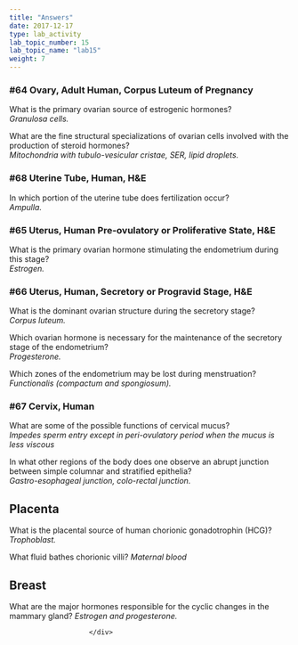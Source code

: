 ```yaml
---
title: "Answers"
date: 2017-12-17
type: lab_activity
lab_topic_number: 15
lab_topic_name: "lab15"
weight: 7
---
```

<div class="entrybody">
						<h3>#64 Ovary, Adult Human, Corpus Luteum of Pregnancy</h3>

<p>What is the primary ovarian source of estrogenic hormones? <br>
<em>Granulosa cells.</em></p>

<p>What are the fine structural specializations of ovarian cells involved with the production of steroid hormones? <br>
<em>Mitochondria with tubulo-vesicular cristae, <span class="caps">SER, </span>lipid droplets.</em></p>

<h3>#68 Uterine Tube, Human, <span class="caps">H&amp;E</span></h3>

<p>In which portion of the uterine tube does fertilization occur? <br>
<em>Ampulla.</em></p>

<h3>#65 Uterus, Human Pre-ovulatory or Proliferative State, <span class="caps">H&amp;E</span></h3>

<p>What is the primary ovarian hormone stimulating the endometrium during this stage? <br>
<em>Estrogen.</em></p>

<h3>#66 Uterus, Human, Secretory or Progravid Stage, <span class="caps">H&amp;E</span></h3>

<p>What is the dominant ovarian structure during the secretory stage? <br>
<em>Corpus luteum.</em></p>

<p>Which ovarian hormone is necessary for the maintenance of the secretory stage of the endometrium? <br>
<em>Progesterone.</em></p>

<p>Which zones of the endometrium may be lost during menstruation? <br>
<em>Functionalis (compactum and spongiosum).</em></p>

<h3>#67 Cervix, Human</h3>

<p>What are some of the possible functions of cervical mucus? <br>
<em>Impedes sperm entry except in peri-ovulatory period when the mucus is less viscous</em></p>

<p>In what other regions of the body does one observe an abrupt junction between simple columnar and stratified epithelia? <br>
<em>Gastro-esophageal junction, colo-rectal junction.</em></p>

<h2>Placenta</h2>

<p>What is the placental source of human chorionic gonadotrophin (HCG)?  <em>Trophoblast.</em></p>

<p>What fluid bathes chorionic villi? <em>Maternal blood</em></p>

<h2>Breast </h2>

<p>What are the major hormones responsible for the cyclic changes in the mammary gland? <em>Estrogen and progesterone.</em></p>
						
						
						</div>
